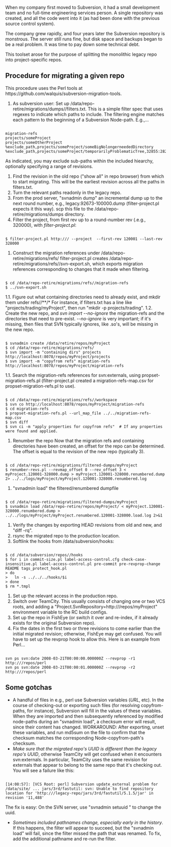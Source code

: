 When my company first moved to Subversion, it had a small development team and no full-time engineering services person.  A single repository was created, and all the code went into it (as had been done with the previous source control system).

The company grew rapidly, and four years later the Subversion repository is monstrous.  The server still runs fine, but disk space and backups began to be a real problem.  It was time to pay down some technical debt.

This toolset arose for the purpose of splitting the monolithic legacy repo into project-specific repos. 

<h2>Procedure for migrating a given repo</h2>
This procedure uses the Perl tools at https://github.com/walquis/subversion-migration-tools.

1. As subversion user: Set up /data/repo-retire/migrations/dumps/<project>/filters.txt.  This is a simple filter spec that uses regexes to indicate which paths to include.  The filtering engine matches each pattern to the beginning of a Subversion Node-path. E.g.,...
<pre><code>
migration-refs
projects/someProject
projects/someOtherProject
%exclude_path,projects/someProject/someBigNolongerneededDirectory
%exclude_path,projects/someProject/temporarilyProblematicTree,32855:282707
</code></pre>
As indicated, you may exclude sub-paths within the included hiearchy, optionally specifying a range of revisions.
1. Find the revision in the old repo ("show all" in repo browser) from which to start migrating.  This will be the earliest revision across all the paths in filters.txt.
1. Turn the relevant paths readonly in the legacy repo.
1. From the prod server, "svnadmin dump" an incremental dump up to the next round number, e.g.,  legacy.92673-100000.dump (filter-project.pl expects it this way).  scp this file to the /data/repo-retire/migrations/dumps directory.
1. Filter the project, from first rev up to a round-number rev (.e.g., 320000), with *filter-project.pl*:
<pre><code>
$ filter-project.pl http://<host>/<repo> --project <myProject> --first-rev 120001 --last-rev 328000
</code></pre>
1. Construct the migration references under /data/repo-retire/migrations/refs/<myProject>
filter-project.pl creates /data/repo-retire/migrations/refs/<myProject>/svn-export.sh, which exports migration references corresponding to changes that it made when filtering.
<pre><code>
$ cd /data/repo-retire/migrations/refs/<myProject>/migration-refs
$ ../svn-export.sh
</code></pre>
1.1. Figure out what containing directories need to already exist, and mkdir them under refs/<myProject>/**/*
For instance, if filters.txt has a line like "projects/trading/myProject", then run "mkdir -p projects/trading".
1.2. Create the new repo, and *svn import \-\-no-ignore* the migration-refs and the directories that need to pre-exist. *\--no-ignore* is very important; if it's missing, then files that SVN typically ignores, like .so's, will be missing in the new repo.
<pre><code>
$ svnadmin create /data/retire/repos/myProject
$ cd /data/repo-retire/migrations/refs/<myProject>
$ svn import -m "containing dirs" projects http://localhost:8078/repos/myProject/projects
$ svn import -m "copyfrom refs" migration-refs http://localhost:8078/repos/myProject/migration-refs
</code></pre>
1.1. Search the migration-refs references for svn:externals, using propset-migration-refs.pl
(filter-project.pl created a migration-refs-map.csv for propset-migration-refs.pl to use).
<pre><code>
$ cd /data/repo-retire/migrations/refs/<myProject>/workspace
$ svn co http://localhost:8078/repos/myProject/migration-refs
$ cd migration-refs
$ propset-migration-refs.pl --url_map_file ../../migration-refs-map.csv
$ svn diff
$ svn ci -m "apply properties for copyfrom refs"  # If any properties were found and applied.
</code></pre>
1. Renumber the repo
Now that the migration refs and containing directories have been created, an offset for the repo can be determined.  The offset is equal to the revision of the new repo (typically 3).
<pre><code>
$ cd /data/repo-retire/migrations/filtered-dumps/myProject
$ renumber-revs.pl --revmap_offset 0 --rev_offset 3 < myProject.120001-328000.dump > myProject.120001-328000.renumbered.dump 2> ../../logs/myProject/myProject.120001-328000.renumbered.log
</code></pre>
1. "svnadmin load" the filtered/renumbered dumpfile
<pre><code>
$ cd /data/repo-retire/migrations/filtered-dumps/myProject
$ svnadmin load /data/repo-retire/repos/myProject/ < myProject.120001-328000.renumbered.dump > ../../logs/myProject/myProject.renumbered.120001-328000.load.log 2>&1
</code></pre>
1. Verify the changes by exporting HEAD revisions from old and new, and "diff -rq".
1. rsync the migrated repo to the production location.
1. Softlink the hooks from /data/subversion/hooks:
<pre><code>
$ cd /data/subversion/repos/<repo>/hooks
$ for i in commit-size.pl label-access-control.cfg check-case-insensitive.pl label-access-control.pl pre-commit pre-revprop-change README tags_protect_hook.pl
> do
>   ln -s ../../../hooks/$i
> done
$ rm *.tmpl
</code></pre>
1. Set up the relevant access in the production repo.
1. Switch over TeamCity.  This usually consists of changing one or two VCS roots, and adding a "Project.SvnRepository=http://<host>/repos/myProject" environment variable to the RC build configs.
1. Set up the repo in FishEye (or switch it over and re-index, if it already exists for the original Subversion repo).
1. Fix the dates in the first two or three revisions to come earlier than the initial migrated revision; otherwise, FishEye may get confused.  You will have to set up the revprop hook to allow this.  Here is an example from Perl...
<pre><code>
svn ps svn:date 2008-03-21T00:00:00.000000Z --revprop -r1 http://<host>/repos/<site>perl
svn ps svn:date 2008-03-21T00:00:01.000000Z --revprop -r2 http://<host>/repos/<site>perl
</code></pre>

<h2>Some gotchas</h2>

* A handful of files in e.g., <site>perl use Subversion variables ($URL$, etc).  In the course of checking-out or exporting such files (for resolving copyfrom-paths, for instance), Subversion will fill in the values of these variables.  When they are imported and then subsequently referenced by modified node-paths during an "svnadmin load", a checksum error will result, since their content has changed.  WORKAROUND: After exporting, unset these variables, and run md5sum on the file to confirm that the checksum matches the corresponding Node-copyfrom-path's checksum.
* *Make sure that the migrated repo's UUID is different than the legacy repo's UUID*, otherwise TeamCity will get confused when it encounters svn:externals.  In particular, TeamCity uses the same revision for externals that appear to belong to the same repo that it's checking out.  You will see a failure like this:
<pre><code>
[14:08:57]: [VCS Root: <site>perl] Subversion update_external problem for /data/site/ ... jars/3rd/fastutil: svn: Unable to find repository location for 'http://<host>/legacy-repo/jars/3rd/fastutil/5.1.5/jar' in revision '11,488'
</code></pre>
The fix is easy: On the SVN server, use "svnadmin setuuid <repo> <uuid>" to change the uuid.
* *Sometimes included pathnames change, especially early in the history*.  If this happens, the filter will appear to succeed, but the "svnadmin load" will fail, since the filter missed the path that was renamed.
To fix, add the additional pathname and re-run the filter.


